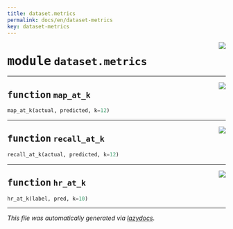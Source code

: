 ```yaml
---
title: dataset.metrics
permalink: docs/en/dataset-metrics
key: dataset-metrics
---
```

<!-- markdownlint-disable -->

<a href="..\handyrec\dataset\metrics.py#L0"><img align="right" style="float:right;" src="https://img.shields.io/badge/-source-cccccc?style=flat-square"></a>

# <kbd>module</kbd> `dataset.metrics`





---

<a href="..\handyrec\dataset\metrics.py#L18"><img align="right" style="float:right;" src="https://img.shields.io/badge/-source-cccccc?style=flat-square"></a>

## <kbd>function</kbd> `map_at_k`

```python
map_at_k(actual, predicted, k=12)
```






---

<a href="..\handyrec\dataset\metrics.py#L31"><img align="right" style="float:right;" src="https://img.shields.io/badge/-source-cccccc?style=flat-square"></a>

## <kbd>function</kbd> `recall_at_k`

```python
recall_at_k(actual, predicted, k=12)
```






---

<a href="..\handyrec\dataset\metrics.py#L35"><img align="right" style="float:right;" src="https://img.shields.io/badge/-source-cccccc?style=flat-square"></a>

## <kbd>function</kbd> `hr_at_k`

```python
hr_at_k(label, pred, k=10)
```








---

_This file was automatically generated via [lazydocs](https://github.com/ml-tooling/lazydocs)._
